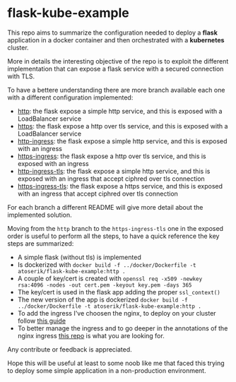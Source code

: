 # flask-kube-example

This repo aims to summarize the configuration needed to deploy a **flask** application in a docker container and then orchestrated with a **kubernetes** cluster. 

More in details the interesting objective of the repo is to exploit the different implementation that can expose a flask service with a secured connection with TLS.

To have a bettere understanding there are more branch available each one with a different configuration implemented:
- [http](https://github.com/atoserik/flask-kube-example/tree/http): the flask expose a simple http service, and this is exposed with a LoadBalancer service
- [https](https://github.com/atoserik/flask-kube-example/tree/https): the flask expose a http over tls service, and this is exposed with a LoadBalancer service
- [http-ingress](https://github.com/atoserik/flask-kube-example/tree/http-ingress): the flask expose a simple http service, and this is exposed with an ingress
- [https-ingress](https://github.com/atoserik/flask-kube-example/tree/https-ingress): the flask expose a http over tls service, and this is exposed with an ingress
- [http-ingress-tls](https://github.com/atoserik/flask-kube-example/tree/http-ingress-tls): the flask expose a simple http service, and this is exposed with an ingress that accept ciphred over tls connection
- [https-ingress-tls](https://github.com/atoserik/flask-kube-example/tree/https-ingress-tls): the flask expose a https service, and this is exposed with an ingress that accept ciphred over tls connection

For each branch a different README will give more detail about the implemented solution. 

Moving from the `http` branch to the `https-ingress-tls` one in the exposed order is useful to perform all the steps, to have a quick reference the key steps are summarized:

  * A simple flask (without tls) is implemented
  * Is dockerized with `docker build -f ../docker/Dockerfile -t atoserik/flask-kube-example:http .`
  * A couple of key/cert is created with `openssl req -x509 -newkey rsa:4096 -nodes -out cert.pem -keyout key.pem -days 365`
  * The key/cert is used in the flask app adding the proper `ssl_context()`
  * The new version of the app is dockerized `docker build -f ../docker/Dockerfile -t atoserik/flask-kube-example:http .`
  * To add the ingress I've choosen the nginx, to deploy on your cluster follow [this guide](https://kubernetes.github.io/ingress-nginx/deploy/)
  * To better manage the ingress and to go deeper in the annotations of the nginx ingress [this repo](https://github.com/kubernetes/ingress-nginx/blob/master/docs/user-guide/nginx-configuration/annotations.md) is what you are looking for. 

Any contribute or feedback is appreciated. 

Hope this will be useful at least to some noob like me that faced this trying to deploy some simple application in a non-production environment. 
